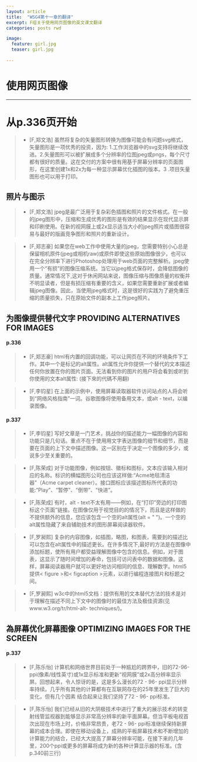 ```yaml
---
layout: article
title:  "WSG4第十一章的翻译"
excerpt: F组关于使用网页图像的英文课文翻译
categories: posts rwd

image:
  feature: girl.jpg
  teaser: girl.jpg
 
---
```


# 使用网页图像

---

# 从p.336页开始

> - [F,郑文浩]
虽然将复杂的矢量图形转换为图像可能会有问题svg格式，矢量图形是一项优秀的投资，因为:
1.工作浏览器中的svg支持将继续改进。2.矢量图形可以被扩展成多个分辨率的位图jpeg或pngs，每个尺寸都有很好的质量。这在交付的方案中很有用基于屏幕分辨率的页面图形，在这里创建1x和2x为每一种显示屏幕优化插图的版本。3 .项目矢量图形也可以用于打印。

## 照片与图示

> - [F,郑文浩]
jpeg是最广泛用于复杂彩色插图和照片的文件格式。在一般的jpeg图形中，压缩和生成优秀的图形是有效的结果显示在现代显示屏和印刷使用。在新的视网膜上或2x显示适当大小的jpeg照片或插图很容易与最好的版画竞争图形和照片的重新设计。

> - [F,郑志豪]
如果您在web工作中使用大量的jpeg，您需要特别小心总是保留相机原件(jpeg或相机raw)或原件即使这些原始图像很少，也可以在完全分辨率下进行Photoshop处理用于web页面的完整解析。jpeg使用一个“有损”的图像压缩系统。当它以jpeg格式保存时，会降低图像的质量。通常情况下,这对于休闲网站来说，图像压缩与图像质量的权衡并不明显读者，但是有损压缩有重要的含义，如果您需要重新扩展或者编辑jpeg图像。因此，当使用jpeg格式时，这是很好的实践为了避免重压缩的质量损失，只在原始文件的副本上工作jpeg照片。

## 为图像提供替代文字 PROVIDING ALTERNATIVES FOR IMAGES

#### p.336

> - [F,郑志豪]
html有内置的回调功能，可以让网页在不同的环境条件下工作。其中一个是<img>标记的alt属性。alt属性允许你提供一个替代的文本描述任何你放置在你的图片页面。无法看到你的图片的用户将会看到或听到你使用的文本alt属性: (接下來的代碼不用翻)

> - [F,李钧星]
在上面的示例中，使用屏幕读取器软件访问站点的人将会听到“网络风格指南”一词。谷歌图像将使用备用文本，或alt - text，以编录图像。

#### p.337

> - [F,李钧星]
写好文章是一门艺术，挑战你的描述能力一幅图像的内容和功能只是几句话。重点不在于使用用文字表达图像的细节和细节，而是要在页面的上下文中描述图像。这一区别在于决定一个图像的多少，或说多少至关重要的。

> - [F,陈荣成]
对于功能图像，例如按钮、徽标和图标，文本应该输入相对应的名称。标识的横幅图形公司也应该这样做:“Acme地毯清洁器”（Acme carpet cleaner）。接口图标应该描述图标所代表的功能:“Play”、“暂停”、“倒带”、“快进”。

> - [F,陈荣成] 
有时，alt - text不太有用——例如，在“打印”旁边的打印图标这个页面”链接。在图像仅用于视觉目的的情况下，而且是这样做的
不提供额外的信息，您应该包含一个空的alt属性(alt = " ")。一个空的alt属性隐藏了来自辅助技术的图形屏幕阅读器软件。

> - [F,罗昶熙]
复杂的内容图像，如插图，略图，和图表，需要到的描述比可以包含在alt属性中的描述更长。在许多情况下,最好的方法是在图像中添加标题，使所有用户都受益理解图像中包含的信息。例如，对于图表，这显示了随时间增加的寿命，包括可访问表中的数据和图像。这样，屏幕阅读器用户就可以更好地访问相同的信息、理解数字。html5提供< figure >和< figcaption >元素，以进行编程连接图片和标题之间。

> - [F,罗昶熙] 
w3c中的html5文档：提供有用的文本替代方法的技术是对于理解在描述不同上下文中的图像时的最佳方法及极佳资源(见www.w3.org/tr/html-alt- techniques/)。

## 為屏幕优化屏幕图像 OPTIMIZING IMAGES FOR THE SCREEN

#### p.337

> - [F,陈乐怡] 
计算机和网络世界目前处于一种尴尬的跨界中，旧的72-96-ppi(像素/线性英寸)或1x显示标准和更新“视网膜”或2x高分辨率显示屏。回想起来，令人惊讶的是，这是多么漫长的72 - 96- ppi显示分辨率持续。几乎所有其他的计算都有在互联网存在的25年里发生了巨大的变化，但有几个因素
结合起来让我们坚持了72 - 96- ppi标准。

> - [F,陈乐怡] 
我们已经从旧的大阴极技术中进行了重大的展示技术的转变射线管监视器到能够显示非常高分辨率的新平面屏幕。但当平板电视首次出现在市场上时，价格非常昂贵，老72 - 96- ppi标准继续保持新屏幕的成本合理。即使在移动设备上，成熟的平板屏幕技术和不断增加的计算能力的结合，已经大大提高了屏幕分辨率可能，在接下来的几年里，200个ppi或更多的屏幕将成为新的各种计算显示器的标准。(含p.340前三行)

